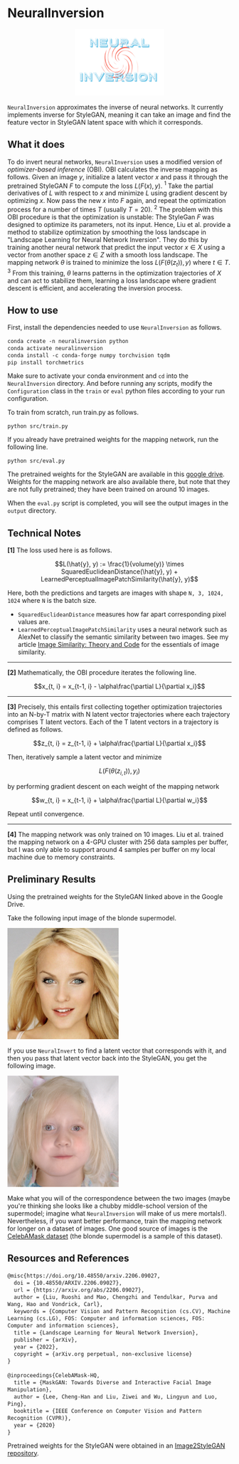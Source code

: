 # NeuralInversion
<center> <img src="neural-inversion-logo.png" width="200" height="150"> </center>

`NeuralInversion` approximates the inverse of neural networks. It currently implements inverse 
for StyleGAN, meaning it can take an image and find the feature vector in StyleGAN latent space with 
which it corresponds. 

## What it does

To do invert neural networks, `NeuralInversion` uses a modified version of *optimizer-based inference* (OBI). OBI calculates the inverse mapping as follows. 
Given an image $y$, initialize a latent vector $x$ and pass it through the pretrained StyleGAN $F$ to compute 
the loss $L(F(x), y)$. $^1$ Take the partial derivatives of $L$ with respect to $x$ and minimize $L$ using gradient 
descent by optimizing $x$. Now pass the new $x$ into $F$ again, and repeat the optimization process for a number of times $T$ (usually $T=20$). $^2$ 
The problem with this OBI procedure is that the optimization is unstable: The StyleGan $F$ was designed to optimize its parameters, not its input.
Hence, Liu et al. provide a method to stabilize optimization by smoothing the loss landscape in "Landscape Learning for Neural Network Inversion".
They do this by training another neural network that predict the input vector $x \in X$ using a vector from another space $z \in Z$
with a smooth loss landscape. The mapping network $\theta$ is trained to minimize the loss $L(F(\theta(z_t)), y)$ where $t\in T$. $^3$ From this training,
$\theta$ learns patterns in the optimization trajectories of $X$ and can act to stabilize them, learning a loss landscape where gradient descent is efficient, 
and accelerating the inversion process.

## How to use
First, install the dependencies needed to use `NeuralInversion` as follows. 

```shell
conda create -n neuralinversion python
conda activate neuralinversion
conda install -c conda-forge numpy torchvision tqdm
pip install torchmetrics
```

Make sure to activate your conda environment and `cd` into the `NeuralInversion` directory. 
And before running any scripts, modify the `Configuration` class in the `train` or `eval` 
python files according to your run configuration.

To train from scratch, run train.py as follows.

```
python src/train.py
```

If you already have pretrained weights for the mapping network, run the following line.

```
python src/eval.py
```

The pretrained weights for the StyleGAN are available in this [google drive](https://drive.google.com/drive/folders/1Qn5RtRdOuhA3eLsBGppTNx9v4zLZFRru?usp=sharing). 
Weights for the mapping network are also available there, but note that they are not fully pretrained; they have been trained on around 10 images.

When the `eval.py` script is completed, you will see the output images in the `output` directory.

## Technical Notes
**[1]** The loss used here is as follows.

$$L(\hat{y}, y) := \frac{1}{volume(y)} \times SquaredEuclideanDistance(\hat{y}, y) + LearnedPerceptualImagePatchSimilarity(\hat{y}, y)$$

Here, both the predictions and targets are images with shape `N, 3, 1024, 1024` where `N` is the batch size. 
* `SquaredEuclideanDistance` measures how far apart corresponding pixel values are. 
* `LearnedPerceptualImagePatchSimilarity` uses a neural network
such as AlexNet to classify the semantic similarity between two images. See my article 
[Image Similarity: Theory and Code](https://towardsdatascience.com/image-similarity-theory-and-code-2b7bcce96d0a) for the essentials of image similarity.  

---

**[2]** Mathematically, the OBI procedure iterates the following line.

$$x_{t, i} = x_{t-1, i} - \alpha\frac{\partial L}{\partial x_i}$$ 

---

**[3]** Precisely, this entails first collecting together optimization trajectories into an N-by-T matrix with
N latent vector trajectories where each trajectory comprises T latent vectors. Each of the T latent vectors in a trajectory
is defined as follows.

$$z_{t, i} = z_{t-1, i} + \alpha\frac{\partial L}{\partial x_i}$$ 

Then, iteratively sample a latent vector and minimize 

$$L(F(\theta(z_{i,t})), y_i)$$ 

by performing gradient descent on each weight of the mapping network

$$w_{t, i} = x_{t-1, i} + \alpha\frac{\partial L}{\partial w_i}$$

Repeat until convergence.

---

**[4]** The mapping network was only trained on 10 images. 
Liu et al. trained the mapping network on a 4-GPU cluster with 256 data samples per buffer, 
but I was only able to support around 4 samples per buffer on my local machine
due to memory constraints.

## Preliminary Results

Using the pretrained weights for the StyleGAN linked above in the Google Drive.

Take the following input image of the blonde supermodel.

<img src="data/1.jpg" width=250> 

If you use `NeuralInvert` to find a latent vector that corresponds with it, and then you
pass that latent vector back into the StyleGAN, you get the following image.

<img src="output/image-output0-version0.png" width=250> 

Make what you will of the correspondence between the two images (maybe you're thinking she looks like a chubby middle-school
version of the supermodel; imagine what `NeuralInversion` will make of us mere mortals!). Nevertheless, if you want better performance, train the mapping network for longer on a 
dataset of images. One good source of images is the [CelebAMask dataset](http://mmlab.ie.cuhk.edu.hk/projects/CelebA/CelebAMask_HQ.html#:~:text=CelebAMask%2DHQ%20is%20a%20large,facial%20attributes%20corresponding%20to%20CelebA) (the blonde supermodel is a sample of this dataset).

## Resources and References
```
@misc{https://doi.org/10.48550/arxiv.2206.09027,
  doi = {10.48550/ARXIV.2206.09027},
  url = {https://arxiv.org/abs/2206.09027},
  author = {Liu, Ruoshi and Mao, Chengzhi and Tendulkar, Purva and Wang, Hao and Vondrick, Carl},
  keywords = {Computer Vision and Pattern Recognition (cs.CV), Machine Learning (cs.LG), FOS: Computer and information sciences, FOS: Computer and information sciences},
  title = {Landscape Learning for Neural Network Inversion},
  publisher = {arXiv},
  year = {2022},
  copyright = {arXiv.org perpetual, non-exclusive license}
}

@inproceedings{CelebAMask-HQ,
  title = {MaskGAN: Towards Diverse and Interactive Facial Image Manipulation},
  author = {Lee, Cheng-Han and Liu, Ziwei and Wu, Lingyun and Luo, Ping},
  booktitle = {IEEE Conference on Computer Vision and Pattern Recognition (CVPR)},
  year = {2020}
}

```
Pretrained weights for the StyleGAN were obtained in an [Image2StyleGAN repository](https://github.com/zaidbhat1234/Image2StyleGAN).
